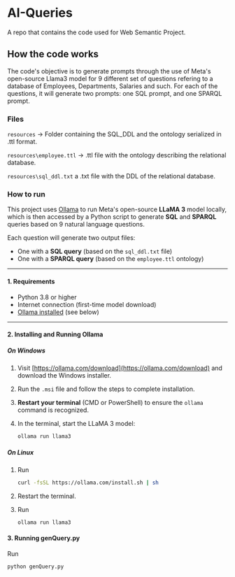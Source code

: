 # AI-Queries
A repo that contains the code used for Web Semantic Project. 

## How the code works
The code's objective is to generate prompts through the use of Meta's open-source Llama3 model for 9 different set of questions refering to a database of Employees, Departments, Salaries and such. For each of the questions, it will generate two prompts: one SQL prompt, and one SPARQL prompt.

### Files
`resources` -> Folder containing the SQL_DDL and the ontology serialized in .ttl format.

`resources\employee.ttl` -> .ttl file with the ontology describing the relational database.

`resources\sql_ddl.txt` a .txt file with the DDL of the relational database.

### How to run

This project uses [Ollama](https://ollama.com/) to run Meta's open-source **LLaMA 3** model locally, which is then accessed by a Python script to generate **SQL** and **SPARQL** queries based on 9 natural language questions.

Each question will generate two output files:
- One with a **SQL query** (based on the `sql_ddl.txt` file)
- One with a **SPARQL query** (based on the `employee.ttl` ontology)

---

#### 1. Requirements

- Python 3.8 or higher
- Internet connection (first-time model download)
- [Ollama installed](https://ollama.com/) (see below)

---

#### 2. Installing and Running Ollama

##### On Windows

1. Visit [https://ollama.com/download](https://ollama.com/download) and download the Windows installer.
2. Run the `.msi` file and follow the steps to complete installation.
3. **Restart your terminal** (CMD or PowerShell) to ensure the `ollama` command is recognized.
4. In the terminal, start the LLaMA 3 model:

   ```bash
   ollama run llama3

##### On Linux

1. Run
   
   ```bash
   curl -fsSL https://ollama.com/install.sh | sh
2. Restart the terminal.
3. Run
   ```bash
   ollama run llama3

#### 3. Running genQuery.py

Run 
   ```bash
   python genQuery.py
